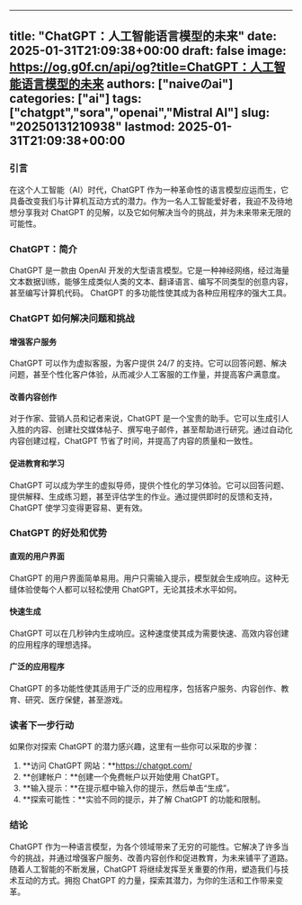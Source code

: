 
---
title: "ChatGPT：人工智能语言模型的未来"
date: 2025-01-31T21:09:38+00:00
draft: false
image: https://og.g0f.cn/api/og?title=ChatGPT：人工智能语言模型的未来
authors: ["naiveのai"]
categories: ["ai"]
tags: ["chatgpt","sora","openai","Mistral AI"]
slug: "20250131210938"
lastmod: 2025-01-31T21:09:38+00:00
---
### 引言

在这个人工智能（AI）时代，ChatGPT 作为一种革命性的语言模型应运而生，它具备改变我们与计算机互动方式的潜力。作为一名人工智能爱好者，我迫不及待地想分享我对 ChatGPT 的见解，以及它如何解决当今的挑战，并为未来带来无限的可能性。

### ChatGPT：简介

ChatGPT 是一款由 OpenAI 开发的大型语言模型。它是一种神经网络，经过海量文本数据训练，能够生成类似人类的文本、翻译语言、编写不同类型的创意内容，甚至编写计算机代码。 ChatGPT 的多功能性使其成为各种应用程序的强大工具。

### ChatGPT 如何解决问题和挑战

#### 增强客户服务

ChatGPT 可以作为虚拟客服，为客户提供 24/7 的支持。它可以回答问题、解决问题，甚至个性化客户体验，从而减少人工客服的工作量，并提高客户满意度。

#### 改善内容创作

对于作家、营销人员和记者来说，ChatGPT 是一个宝贵的助手。它可以生成引人入胜的内容、创建社交媒体帖子、撰写电子邮件，甚至帮助进行研究。通过自动化内容创建过程，ChatGPT 节省了时间，并提高了内容的质量和一致性。

#### 促进教育和学习

ChatGPT 可以成为学生的虚拟导师，提供个性化的学习体验。它可以回答问题、提供解释、生成练习题，甚至评估学生的作业。通过提供即时的反馈和支持，ChatGPT 使学习变得更容易、更有效。

### ChatGPT 的好处和优势

#### 直观的用户界面

ChatGPT 的用户界面简单易用。用户只需输入提示，模型就会生成响应。这种无缝体验使每个人都可以轻松使用 ChatGPT，无论其技术水平如何。

#### 快速生成

ChatGPT 可以在几秒钟内生成响应。这种速度使其成为需要快速、高效内容创建的应用程序的理想选择。

#### 广泛的应用程序

ChatGPT 的多功能性使其适用于广泛的应用程序，包括客户服务、内容创作、教育、研究、医疗保健，甚至游戏。

### 读者下一步行动

如果你对探索 ChatGPT 的潜力感兴趣，这里有一些你可以采取的步骤：

1. **访问 ChatGPT 网站：**https://chatgpt.com/
2. **创建帐户：**创建一个免费帐户以开始使用 ChatGPT。
3. **输入提示：**在提示框中输入你的提示，然后单击“生成”。
4. **探索可能性：**实验不同的提示，并了解 ChatGPT 的功能和限制。

### 结论

ChatGPT 作为一种语言模型，为各个领域带来了无穷的可能性。它解决了许多当今的挑战，并通过增强客户服务、改善内容创作和促进教育，为未来铺平了道路。随着人工智能的不断发展，ChatGPT 将继续发挥至关重要的作用，塑造我们与技术互动的方式。拥抱 ChatGPT 的力量，探索其潜力，为你的生活和工作带来变革。